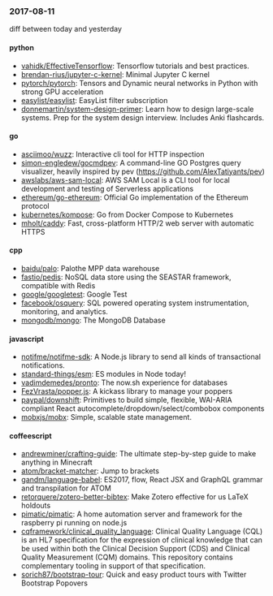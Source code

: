 ### 2017-08-11
diff between today and yesterday

#### python
* [vahidk/EffectiveTensorflow](https://github.com/vahidk/EffectiveTensorflow): Tensorflow tutorials and best practices.
* [brendan-rius/jupyter-c-kernel](https://github.com/brendan-rius/jupyter-c-kernel): Minimal Jupyter C kernel
* [pytorch/pytorch](https://github.com/pytorch/pytorch): Tensors and Dynamic neural networks in Python with strong GPU acceleration
* [easylist/easylist](https://github.com/easylist/easylist): EasyList filter subscription
* [donnemartin/system-design-primer](https://github.com/donnemartin/system-design-primer): Learn how to design large-scale systems. Prep for the system design interview. Includes Anki flashcards.

#### go
* [asciimoo/wuzz](https://github.com/asciimoo/wuzz): Interactive cli tool for HTTP inspection
* [simon-engledew/gocmdpev](https://github.com/simon-engledew/gocmdpev): A command-line GO Postgres query visualizer, heavily inspired by pev (https://github.com/AlexTatiyants/pev)
* [awslabs/aws-sam-local](https://github.com/awslabs/aws-sam-local): AWS SAM Local  is a CLI tool for local development and testing of Serverless applications
* [ethereum/go-ethereum](https://github.com/ethereum/go-ethereum): Official Go implementation of the Ethereum protocol
* [kubernetes/kompose](https://github.com/kubernetes/kompose): Go from Docker Compose to Kubernetes
* [mholt/caddy](https://github.com/mholt/caddy): Fast, cross-platform HTTP/2 web server with automatic HTTPS

#### cpp
* [baidu/palo](https://github.com/baidu/palo): Palothe MPP data warehouse
* [fastio/pedis](https://github.com/fastio/pedis): NoSQL data store using the SEASTAR framework, compatible with Redis
* [google/googletest](https://github.com/google/googletest): Google Test
* [facebook/osquery](https://github.com/facebook/osquery): SQL powered operating system instrumentation, monitoring, and analytics.
* [mongodb/mongo](https://github.com/mongodb/mongo): The MongoDB Database

#### javascript
* [notifme/notifme-sdk](https://github.com/notifme/notifme-sdk): A Node.js library to send all kinds of transactional notifications.
* [standard-things/esm](https://github.com/standard-things/esm): ES modules in Node today!
* [vadimdemedes/pronto](https://github.com/vadimdemedes/pronto):  The now.sh experience for databases
* [FezVrasta/popper.js](https://github.com/FezVrasta/popper.js): A kickass library to manage your poppers
* [paypal/downshift](https://github.com/paypal/downshift):  Primitives to build simple, flexible, WAI-ARIA compliant React autocomplete/dropdown/select/combobox components
* [mobxjs/mobx](https://github.com/mobxjs/mobx): Simple, scalable state management.

#### coffeescript
* [andrewminer/crafting-guide](https://github.com/andrewminer/crafting-guide): The ultimate step-by-step guide to make anything in Minecraft
* [atom/bracket-matcher](https://github.com/atom/bracket-matcher): Jump to brackets
* [gandm/language-babel](https://github.com/gandm/language-babel): ES2017, flow, React JSX and GraphQL grammar and transpilation for ATOM
* [retorquere/zotero-better-bibtex](https://github.com/retorquere/zotero-better-bibtex): Make Zotero effective for us LaTeX holdouts
* [pimatic/pimatic](https://github.com/pimatic/pimatic): A home automation server and framework for the raspberry pi running on node.js
* [cqframework/clinical_quality_language](https://github.com/cqframework/clinical_quality_language): Clinical Quality Language (CQL) is an HL7 specification for the expression of clinical knowledge that can be used within both the Clinical Decision Support (CDS) and Clinical Quality Measurement (CQM) domains. This repository contains complementary tooling in support of that specification.
* [sorich87/bootstrap-tour](https://github.com/sorich87/bootstrap-tour): Quick and easy product tours with Twitter Bootstrap Popovers
